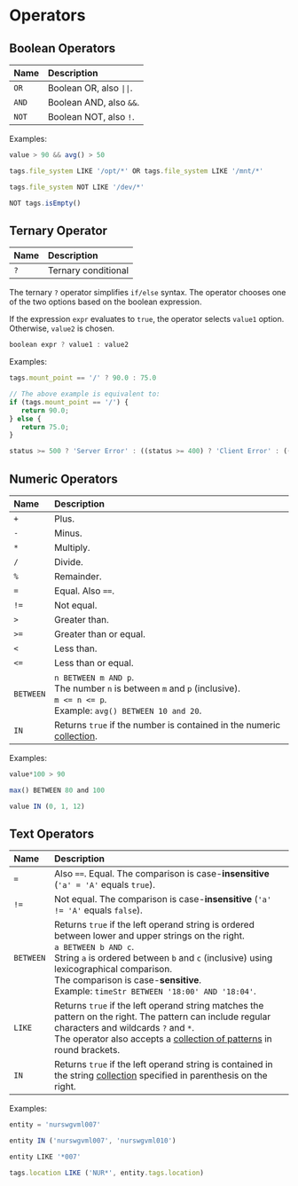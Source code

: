 # Operators

## Boolean Operators

| **Name** | **Description** |
| :--- | :--- |
| `OR` | Boolean OR, also `\|\|`. |
| `AND` | Boolean AND, also `&&`. |
| `NOT` | Boolean NOT, also `!`. |

Examples:

```javascript
value > 90 && avg() > 50
```

```javascript
tags.file_system LIKE '/opt/*' OR tags.file_system LIKE '/mnt/*'
```

```javascript
tags.file_system NOT LIKE '/dev/*'
```

```javascript
NOT tags.isEmpty()
```

## Ternary Operator

| **Name** | **Description** |
| :--- | :--- |
| `?` | Ternary conditional |

The ternary `?` operator simplifies `if/else` syntax. The operator chooses one of the two options based on the boolean expression.

If the expression `expr` evaluates to `true`, the operator selects `value1` option. Otherwise, `value2` is chosen.

```javascript
boolean expr ? value1 : value2
```

Examples:

```javascript
tags.mount_point == '/' ? 90.0 : 75.0

// The above example is equivalent to:
if (tags.mount_point == '/') {
   return 90.0;
} else {
   return 75.0;
}
```

```javascript
status >= 500 ? 'Server Error' : ((status >= 400) ? 'Client Error' : ((status >= 300) ? 'Redirect' : 'OK')))
```

## Numeric Operators

| **Name** | **Description** |
| :--- | :--- |
| `+` | Plus. |
| `-` | Minus. |
| `*` | Multiply. |
| `/` | Divide. |
| `%` | Remainder. |
| `=` | Equal. Also `==`. |
| `!=` | Not equal. |
| `>` | Greater than. |
| `>=` | Greater than or equal. |
| `<` | Less than. |
| `<=` | Less than or equal. |
| `BETWEEN` | `n BETWEEN m AND p`.<br>The number `n` is between `m` and `p` (inclusive).<br>`m <= n <= p`.<br>Example: `avg() BETWEEN 10 and 20`. |
| `IN` | Returns `true` if the number is contained in the numeric [collection](functions-collection.md#in). |

Examples:

```javascript
value*100 > 90
```

```javascript
max() BETWEEN 80 and 100
```

```javascript
value IN (0, 1, 12)
```

## Text Operators

| **Name** | **Description** |
| :--- | :--- |
| `=` | Also `==`. Equal. The comparison is case-**insensitive** (`'a' = 'A'` equals `true`).|
| `!=` | Not equal. The comparison is case-**insensitive** (`'a' != 'A'` equals `false`).|
| `BETWEEN` | Returns `true` if the left operand string is ordered between lower and upper strings on the right.<br>`a BETWEEN b AND c`.<br>String `a` is ordered between `b` and `c` (inclusive) using lexicographical comparison.<br>The comparison is case-**sensitive**.<br>Example: `timeStr BETWEEN '18:00' AND '18:04'`.|
| `LIKE` | Returns `true` if the left operand string matches the pattern on the right. The pattern can include regular characters and wildcards `?` and `*`.<br>The operator also accepts a [collection of patterns](functions-collection.md#like) in round brackets.|
| `IN` | Returns `true` if the left operand string is contained in the string [collection](functions-collection.md#in) specified in parenthesis on the right. |

Examples:

```javascript
entity = 'nurswgvml007'
```

```javascript
entity IN ('nurswgvml007', 'nurswgvml010')
```

```javascript
entity LIKE '*007'
```

```javascript
tags.location LIKE ('NUR*', entity.tags.location)
```